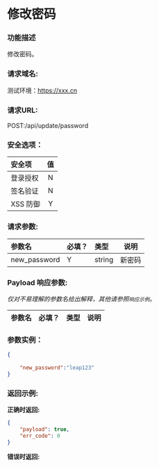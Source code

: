 # 修改密码

### 功能描述

修改密码。


### 请求域名:

测试环境：https://xxx.cn

### 请求URL:

POST:/api/update/password

### 安全选项：

|  安全项  |  值   |
| :-----  | :---: |
| 登录授权 | N |
| 签名验证 | N |
| XSS 防御 | Y |

### 请求参数:

| 参数名 | 必填？| 类型 | 说明 |
|:----  |:---|:----- |-----   |
| new_password |  Y  |  string  |  新密码 |


### Payload 响应参数:

*仅对不易理解的参数名给出解释，其他请参照`响应示例`。*

| 参数名 | 必填？| 类型 | 说明 |
|:----  |:---|:----- |-----   |

### 参数实例：
```json
{
	
	"new_password":"leap123"
}
```

### 返回示例:

**正确时返回:**

```json
{
    "payload": true,
    "err_code": 0
}
```

**错误时返回:**


